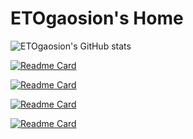 # ETOgaosion's Home

![ETOgaosion's GitHub stats](https://github-readme-stats.vercel.app/api?username=ETOgaosion&theme=ambient_gradient&show_icons=true)

[![Readme Card](https://github-readme-stats.vercel.app/api/pin/?username=ETOgaosion&repo=ETOgaosion.github.io&theme=ambient_gradient)](https://github.com/ETOgaosion/ETOgaosion.github.io)

[![Readme Card](https://github-readme-stats.vercel.app/api/pin/?username=ETOgaosion&repo=hugo-theme-arknights&theme=ambient_gradient)](https://github.com/ETOgaosion/hugo-theme-arknights)

[![Readme Card](https://github-readme-stats.vercel.app/api/pin/?username=ETOgaosion&repo=nemus&theme=default_repocard)](https://github.com/ETOgaosion/nemu)

[![Readme Card](https://github-readme-stats.vercel.app/api/pin/?username=ETOgaosion&repo=550W-OSKernel&theme=default_repocard)](https://github.com/ETOgaosion/550W-OSKernel)
